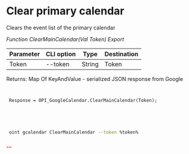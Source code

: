 ﻿---
sidebar_position: 4
---

# Clear primary calendar
 Clears the event list of the primary calendar


*Function ClearMainCalendar(Val Token) Export*

 | Parameter | CLI option | Type | Destination |
 |-|-|-|-|
 | Token | --token | String | Token |

 
 Returns: Map Of KeyAndValue - serialized JSON response from Google

```bsl title="Code example"
	
 
 Response = OPI_GoogleCalendar.ClearMainCalendar(Token);
 
 
	
```

```sh title="CLI command example"
 
 oint gcalendar ClearMainCalendar --token %token%


```


```json title="Result"

""

```
